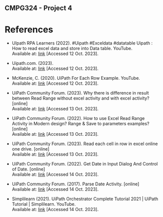 ## CMPG324 - Project 4

# References

* UIpath RPA Learners (2022). #Uipath #Exceldata #datatable Uipath : How to read excel data and store into Data table. YouTube. <br/> Available at: [link](https://www.youtube.com/watch?v=5r1cBumKSi4) [Accessed 12 Oct. 2023].

* Uipath.com. (2023). <br/> Available at: [link](https://docs.uipath.com/activities/other/latest/workflow/for-each-row) [Accessed 12 Oct. 2023].

* McKenzie, C. (2020). UiPath For Each Row Example. YouTube. <br/> Available at: [link](https://www.youtube.com/watch?v=5A61BQJlRws) [Accessed 12 Oct. 2023].

* UiPath Community Forum. (2023). Why there is difference in result between Read Range without excel activity and with excel activity? [online] <br/> Available at: [link](https://forum.uipath.com/t/why-there-is-difference-in-result-between-read-range-without-excel-activity-and-with-excel-activity/544163/7) [Accessed 13 Oct. 2023].

* UiPath Community Forum. (2022). How to use Excel Read Range Activity in Modern design? Range & Save to parameters examples? [online] <br/>Available at: [link](https://forum.uipath.com/t/how-to-use-excel-read-range-activity-in-modern-design-range-save-to-parameters-examples/447501/2) [Accessed 13 Oct. 2023].

* UiPath Community Forum. (2023). Read each cell in row in excel online one drive. [online] <br/>Available at: [link](https://forum.uipath.com/t/read-each-cell-in-row-in-excel-online-one-drive/538035/7) [Accessed 13 Oct. 2023].

* UiPath Community Forum. (2022). Get Date in Input Dialog And Control of Date. [online]  <br/>Available at: [link](https://forum.uipath.com/t/get-date-in-input-dialog-and-control-of-date/442809) [Accessed 14 Oct. 2023].

* UiPath Community Forum. (2017). Parse Date Activity. [online]  <br/>Available at: [link](https://forum.uipath.com/t/parse-date-activity/2133) [Accessed 14 Oct. 2023].
* Simplilearn (2021). UiPath Orchestrator Complete Tutorial 2021 | UiPath Tutorial | Simplilearn. YouTube. <br/>Available at: [link](https://www.youtube.com/watch?v=z3p5hmPsGdU) [Accessed 14 Oct. 2023].

‌
